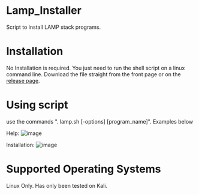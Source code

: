 # Lamp_Installer
Script to install LAMP stack programs.

# Installation
No Installation is required. You just need to run the shell script on a linux command line. Download the file straight from the front page or on the [release page](https://github.com/InfernoCycle/Lamp_Installer/releases).

# Using script
use the commands ". lamp.sh [-options] [program_name]". Examples below

Help:
![image](https://github.com/InfernoCycle/Lamp_Installer/assets/105338348/1bf30add-d97b-4a7c-96c3-cb934ec3c57f)

Installation:
![image](https://github.com/InfernoCycle/Lamp_Installer/assets/105338348/b888f126-28cb-4468-b90c-ff0a23bf5c27)

# Supported Operating Systems
Linux Only. Has only been tested on Kali.
